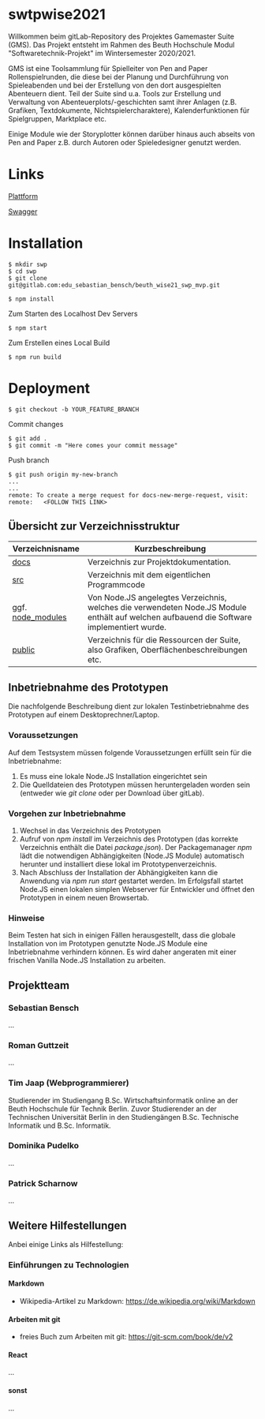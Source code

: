 # swtpwise2021
Willkommen beim gitLab-Repository des Projektes Gamemaster Suite (GMS). Das Projekt entsteht im Rahmen des Beuth Hochschule Modul "Softwaretechnik-Projekt" im Wintersemester 2020/2021.

GMS ist eine Toolsammlung für Spielleiter von Pen and Paper Rollenspielrunden, die diese bei der Planung und Durchführung von Spieleabenden und bei der Erstellung von den dort ausgespielten Abenteuern dient. Teil der Suite sind u.a. Tools zur Erstellung und Verwaltung von Abenteuerplots/-geschichten samt ihrer Anlagen (z.B. Grafiken, Textdokumente, Nichtspielercharaktere), Kalenderfunktionen für Spielgruppen, Marktplace etc.

Einige Module wie der Storyplotter können darüber hinaus auch abseits von Pen and Paper z.B. durch Autoren oder Spieledesigner genutzt werden.

# Links

[Plattform](http://swp-mvp.benschdev.net/)

[Swagger](http://swp-docs.benschdev.net/)
 
# Installation


```console
$ mkdir swp
$ cd swp
$ git clone git@gitlab.com:edu_sebastian_bensch/beuth_wise21_swp_mvp.git
```

```console
$ npm install
```

Zum Starten des Localhost Dev Servers

```console
$ npm start
```

Zum Erstellen eines Local Build

```console
$ npm run build
```

# Deployment

```console
$ git checkout -b YOUR_FEATURE_BRANCH
```

Commit changes
```console
$ git add .
$ git commit -m "Here comes your commit message"
```

Push branch
```console
$ git push origin my-new-branch
...
...
remote: To create a merge request for docs-new-merge-request, visit:
remote:   <FOLLOW THIS LINK>
```



## Übersicht zur Verzeichnisstruktur
| Verzeichnisname | Kurzbeschreibung |
| ------ | ------ |
| [docs](docs/README.md) | Verzeichnis zur Projektdokumentation. |
| [src](src/) | Verzeichnis mit dem eigentlichen Programmcode |
| ggf. [node_modules](node_modules/) | Von Node.JS angelegtes Verzeichnis, welches die verwendeten Node.JS Module enthält auf welchen aufbauend die Software implementiert wurde. |
| [public](public/) | Verzeichnis für die Ressourcen der Suite, also Grafiken, Oberflächenbeschreibungen etc. |


## Inbetriebnahme des Prototypen
Die nachfolgende Beschreibung dient zur lokalen Testinbetriebnahme des Prototypen auf einem Desktoprechner/Laptop.

### Voraussetzungen
Auf dem Testsystem müssen folgende Voraussetzungen erfüllt sein für die Inbetriebnahme:
1. Es muss eine lokale Node.JS Installation eingerichtet sein
2. Die Quelldateien des Prototypen müssen heruntergeladen worden sein (entweder wie *git clone* oder per Download über gitLab).

### Vorgehen zur Inbetriebnahme
1. Wechsel in das Verzeichnis des Prototypen
2. Aufruf von *npm install* im Verzeichnis des Prototypen (das korrekte Verzeichnis enthält die Datei *package.json*). Der Packagemanager *npm* lädt die notwendigen Abhängigkeiten (Node.JS Module) automatisch herunter und installiert diese lokal im Prototypenverzeichnis.
3. Nach Abschluss der Installation der Abhängigkeiten kann die Anwendung via *npm run start* gestartet werden. Im Erfolgsfall startet Node.JS einen lokalen simplen Webserver für Entwickler und öffnet den Prototypen in einem neuen Browsertab.

### Hinweise
Beim Testen hat sich in einigen Fällen herausgestellt, dass die globale Installation von im Prototypen genutzte Node.JS Module eine Inbetriebnahme verhindern können. Es wird daher angeraten mit einer frischen Vanilla Node.JS Installation zu arbeiten.


## Projektteam

### Sebastian Bensch

...

### Roman Guttzeit

...

### Tim  Jaap (Webprogrammierer)
Studierender im Studiengang B.Sc. Wirtschaftsinformatik online an der Beuth Hochschule für Technik Berlin. Zuvor Studierender an der Technischen Universität Berlin in den Studiengängen B.Sc. Technische Informatik und B.Sc. Informatik.


### Dominika Pudelko

...

### Patrick Scharnow

...


## Weitere Hilfestellungen
Anbei einige Links als Hilfestellung:

### Einführungen zu Technologien

#### Markdown
- Wikipedia-Artikel zu Markdown: https://de.wikipedia.org/wiki/Markdown

#### Arbeiten mit git
- freies Buch zum Arbeiten mit git: https://git-scm.com/book/de/v2

#### React
...

#### sonst
...